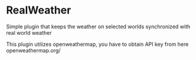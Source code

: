 # RealWeather

Simple plugin that keeps the weather on selected worlds synchronized with real world weather

This plugin utilizes openweathermap, you have to obtain API key from here openweathermap.org/